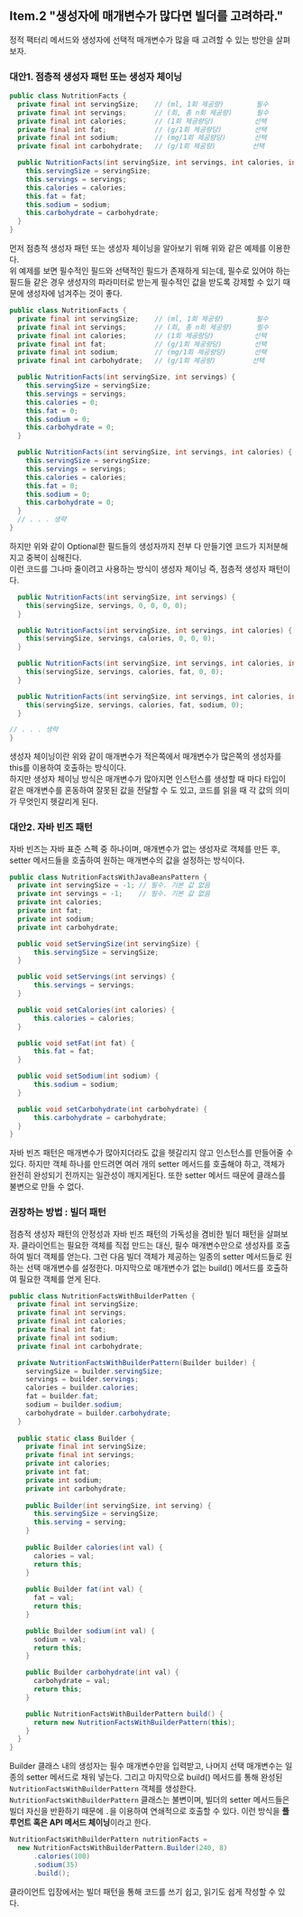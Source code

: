 ## Item.2 "생성자에 매개변수가 많다면 빌더를 고려하라."
정적 팩터리 메서드와 생성자에 선택적 매개변수가 많을 때 고려할 수 있는 방안을 살펴보자.

### 대안1. 점층적 생성자 패턴 또는 생성자 체이닝
```java
public class NutritionFacts {
  private final int servingSize;    // (ml, 1회 제공량)        필수
  private final int servings;       // (회, 총 n회 제공량)      필수
  private final int calories;       // (1회 제공량당)          선택
  private final int fat;            // (g/1회 제공량당)        선택
  private final int sodium;         // (mg/1회 제공량당)       선택
  private final int carbohydrate;   // (g/1회 제공량)         선택

  public NutritionFacts(int servingSize, int servings, int calories, int fat, int sodium, int carbohydrate) {
    this.servingSize = servingSize; 
    this.servings = servings;
    this.calories = calories;
    this.fat = fat;
    this.sodium = sodium;
    this.carbohydrate = carbohydrate;
  }
}
```
먼저 점층적 생성자 패턴 또는 생성자 체이닝을 알아보기 위해 위와 같은 예제를 이용한다. <br>
위 예제를 보면 필수적인 필드와 선택적인 필드가 존재하게 되는데, 필수로 있어야 하는 필드들 같은 경우 생성자의 파라미터로 받는게 필수적인 값을 받도록 강제할 수 있기 때문에
생성자에 넘겨주는 것이 좋다. 
```java
public class NutritionFacts {
  private final int servingSize;    // (ml, 1회 제공량)        필수
  private final int servings;       // (회, 총 n회 제공량)      필수
  private final int calories;       // (1회 제공량당)          선택
  private final int fat;            // (g/1회 제공량당)        선택
  private final int sodium;         // (mg/1회 제공량당)       선택
  private final int carbohydrate;   // (g/1회 제공량)         선택

  public NutritionFacts(int servingSize, int servings) {
    this.servingSize = servingSize;
    this.servings = servings;
    this.calories = 0;
    this.fat = 0;
    this.sodium = 0;
    this.carbohydrate = 0;
  }

  public NutritionFacts(int servingSize, int servings, int calories) {
    this.servingSize = servingSize;
    this.servings = servings;
    this.calories = calories;
    this.fat = 0;
    this.sodium = 0;
    this.carbohydrate = 0;
  }
  // . . . 생략
}
```
하지만 위와 같이 Optional한 필드들의 생성자까지 전부 다 만들기엔 코드가 지저분해지고 중복이 심해진다. <br>
이런 코드를 그나마 줄이려고 사용하는 방식이 생성자 체이닝 즉, 점층적 생성자 패턴이다. 
```java
  public NutritionFacts(int servingSize, int servings) {
    this(servingSize, servings, 0, 0, 0, 0);
  }

  public NutritionFacts(int servingSize, int servings, int calories) {
    this(servingSize, servings, calories, 0, 0, 0);
  }

  public NutritionFacts(int servingSize, int servings, int calories, int fat) {
    this(servingSize, servings, calories, fat, 0, 0);
  }

  public NutritionFacts(int servingSize, int servings, int calories, int fat, int sodium) {
    this(servingSize, servings, calories, fat, sodium, 0);
  }

// . . . 생략
}
```
생성자 체이닝이란 위와 같이 매개변수가 적은쪽에서 매개변수가 많은쪽의 생성자를 this를 이용하여 호출하는 방식이다. <br>
하지만 생성자 체이닝 방식은 매개변수가 많아지면 인스턴스를 생성할 때 마다 타입이 같은 매개변수를 혼동하여 잘못된 값을 전달할 수 도 있고, 
코드를 읽을 때 각 값의 의미가 무엇인지 헷갈리게 된다.

### 대안2. 자바 빈즈 패턴
자바 빈즈는 자바 표준 스펙 중 하나이며, 매개변수가 없는 생성자로 객체를 만든 후, setter 메서드들을 호출하여 원하는 매개변수의 값을 설정하는 방식이다.
```java
public class NutritionFactsWithJavaBeansPattern {
  private int servingSize = -1; // 필수. 기본 값 없음
  private int servings = -1;    // 필수. 기본 값 없음
  private int calories;
  private int fat;
  private int sodium;
  private int carbohydrate;

  public void setServingSize(int servingSize) {
      this.servingSize = servingSize;
  }

  public void setServings(int servings) {
      this.servings = servings;
  }

  public void setCalories(int calories) {
      this.calories = calories;
  }

  public void setFat(int fat) {
      this.fat = fat;
  }

  public void setSodium(int sodium) {
      this.sodium = sodium;
  }

  public void setCarbohydrate(int carbohydrate) {
      this.carbohydrate = carbohydrate;
  }
}
```
자바 빈즈 패턴은 매개변수가 많아지더라도 값을 헷갈리지 않고 인스턴스를 만들어줄 수 있다. 하지만 객체 하나를 만드려면 여러 개의 setter 메서드를 호출해야 하고,
객체가 완전히 완성되기 전까지는 일관성이 깨지게된다. 또한 setter 메서드 때문에 클래스를 불변으로 만들 수 없다.
### 권장하는 방법 : 빌더 패턴
점층적 생성자 패턴의 안정성과 자바 빈즈 패턴의 가독성을 겸비한 빌더 패턴을 살펴보자. 클라이언트는 필요한 객체를 직접 만드는 대신, 필수 매개변수만으로 생성자를 호출하여
빌더 객체를 얻는다. 그런 다음 빌더 객체가 제공하는 일종의 setter 메서드들로 원하는 선택 매개변수를 설정한다. 마지막으로 매개변수가 없는 build() 메서드를 호출하여
필요한 객체를 얻게 된다.
```java
public class NutritionFactsWithBuilderPatten {
  private final int servingSize;
  private final int servings;
  private final int calories;
  private final int fat;
  private final int sodium;
  private final int carbohydrate;

  private NutritionFactsWithBuilderPattern(Builder builder) {
    servingSize = builder.servingSize;
    servings = builder.servings;
    calories = builder.calories;
    fat = builder.fat;
    sodium = builder.sodium;
    carbohydrate = builder.carbohydrate;
  }
	
  public static class Builder {
    private final int servingSize;
    private final int servings;
    private int calories;
    private int fat;
    private int sodium;
    private int carbohydrate;
		
    public Builder(int servingSize, int serving) {
      this.servingSize = servingSize;
      this.serving = serving;
    }
		
    public Builder calories(int val) {
      calories = val;
      return this;
    }
		
    public Builder fat(int val) {
      fat = val;
      return this;
    }

    public Builder sodium(int val) {
      sodium = val;
      return this;
    }

    public Builder carbohydrate(int val) {
      carbohydrate = val;
      return this;
    }

    public NutritionFactsWithBuilderPattern build() {
      return new NutritionFactsWithBuilderPattern(this);
    }
  }
}
```
Builder 클래스 내의 생성자는 필수 매개변수만을 입력받고, 나머지 선택 매개변수는 일종의 setter 메서드로 채워 넣는다. 그리고 마지막으로 build() 메서드를 통해
완성된 `NutritionFactsWithBuilderPattern` 객체를 생성한다. `NutritionFactsWithBuilderPattern` 클래스는 불변이며, 빌더의 setter 메서드들은
빌더 자신을 반환하기 때문에 `.`을 이용하여 연쇄적으로 호출할 수 있다. 이런 방식을 **플루언트 혹은 API 메서드 체이닝**이라고 한다.
```java
NutritionFactsWithBuilderPattern nutritionFacts =
  new NutritionFactsWithBuilderPattern.Builder(240, 8)
      .calories(100)
      .sodium(35)
      .build();
```
클라이언트 입장에서는 빌더 패턴을 통해 코드를 쓰기 쉽고, 읽기도 쉽게 작성할 수 있다. 

